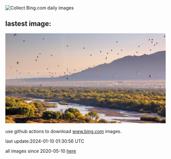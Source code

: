 ![Collect Bing.com daily images](https://github.com/counter2015/bing-daily-images/workflows/Collect%20Bing.com%20daily%20images/badge.svg)
## lastest image:
![](images/BalloonDay.jpg)

use github actions to download www.bing.com images.

last update:2024-01-10 01:30:56 UTC

all images since 2020-05-10 [here](https://github.com/counter2015/bing-daily-images/tree/master/images) 
